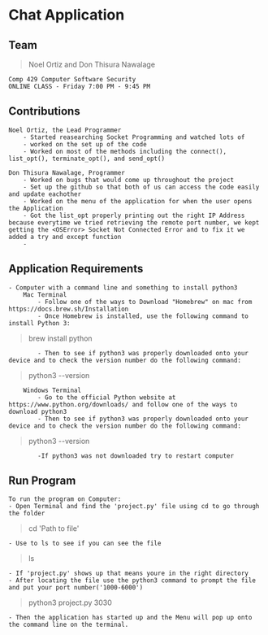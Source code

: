 # Chat Application
    
## Team
>Noel Ortiz 
and
>Don Thisura Nawalage
   
    Comp 429 Computer Software Security
    ONLINE CLASS - Friday 7:00 PM - 9:45 PM

## Contributions 
    Noel Ortiz, the Lead Programmer
        - Started reasearching Socket Programming and watched lots of 
        - worked on the set up of the code
        - Worked on most of the methods including the connect(), list_opt(), terminate_opt(), and send_opt()
    
    Don Thisura Nawalage, Programmer
        - Worked on bugs that would come up throughout the project
        - Set up the github so that both of us can access the code easily and update eachother
        - Worked on the menu of the application for when the user opens the Application
        - Got the list_opt properly printing out the right IP Address because everytime we tried retrieving the remote port number, we kept getting the <OSError> Socket Not Connected Error and to fix it we added a try and except function
        - 
    
## Application Requirements
    - Computer with a command line and something to install python3
        Mac Terminal
            - Follow one of the ways to Download "Homebrew" on mac from https://docs.brew.sh/Installation
            - Once Homebrew is installed, use the following command to install Python 3:
> brew install python
            
            - Then to see if python3 was properly downloaded onto your device and to check the version number do the following command:
> python3 --version
            
        Windows Terminal  
            - Go to the official Python website at https://www.python.org/downloads/ and follow one of the ways to download python3
            - Then to see if python3 was properly downloaded onto your device and to check the version number do the following command:
> python3 --version

            -If python3 was not downloaded try to restart computer
    
## Run Program
    To run the program on Computer:
    - Open Terminal and find the 'project.py' file using cd to go through the folder
> cd 'Path to file'
    
    - Use to ls to see if you can see the file 
> ls

    - If 'project.py' shows up that means youre in the right directory
    - After locating the file use the python3 command to prompt the file and put your port number('1000-6000')
> python3 project.py 3030
    
    - Then the application has started up and the Menu will pop up onto the command line on the terminal. 

   
